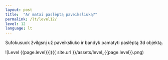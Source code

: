 ```yaml
---
layout: post
title:  "Ar matai paslėptą paveiksliuką?"
permalink: /lt/level12/
level: 12
language: lt
---
```

Sufokusuok žvilgsnį už paveiksliuko ir bandyk pamatyti paslėptą 3d objektą.

![Level {{page.level}}]({{ site.url }}/assets/level_{{page.level}}.png)